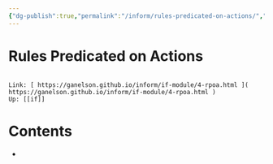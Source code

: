 ```yaml
---
{"dg-publish":true,"permalink":"/inform/rules-predicated-on-actions/","dgHomeLink":true,"dgPassFrontmatter":false}
---
```


# Rules Predicated on Actions
```ad-info

Link: [ https://ganelson.github.io/inform/if-module/4-rpoa.html ]( https://ganelson.github.io/inform/if-module/4-rpoa.html )
Up: [[if]]
```

# Contents
- 